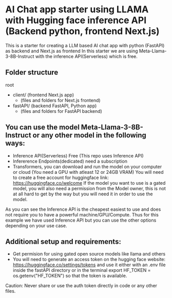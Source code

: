 # AI Chat app starter using LLAMA with Hugging face inference API (Backend python, frontend Next.js)

This is a starter for creating a LLM based AI chat app with python (FastAPI) as backend and Next.js as frontend
In this starter we are using Meta-Llama-3-8B-Instruct with the inference API(Serverless) which is free.

## Folder structure

root

- client/ (frontend Next.js app)
  - (files and folders for Next.js frontend)
- fastAPI/ (backend FastAPI, Python app)
  - (files and folders for FastAPI backend)

## You can use the model Meta-Llama-3-8B-Instruct or any other model in the following ways:

- Inference API(Serverless) Free (This repo uses Inference API)
- Infererence Endpoints(dedicated) need a subscription
- Transformers, you can download and run the model on your computer or cloud (You need a GPU with atleast 12 or 24GB VRAM)
  You will need to create a free account for huggingface link: https://huggingface.co/welcome
  If the model you want to use is a gated model, you will also need a permission from the Model owner, this is not at all hard to get by the way
  but you will need it in order to use the model.

As you can see the Inference API is the cheapest easiest to use and does not require you to have a powerful machine/GPU/Compute.
Thus for this example we have used Inference API but you can use the other options depending on your use case.

## Additional setup and requirements:

- Get permision for using gated open source models like llama and others
- You will need to generate an access token on the hugging face website: https://huggingface.co/settings/tokens and use it
  either with an .env file inside the fastAPI directory or in the terminal export HF_TOKEN = os.getenv("HF_TOKEN") so that the token is available.

Caution: Never share or use the auth token directly in code or any other files.
